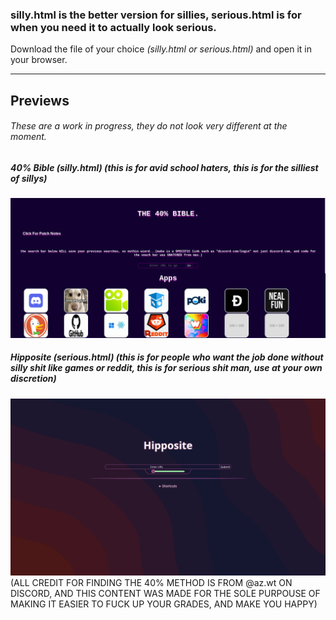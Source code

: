 ### silly.html is the better version for sillies, serious.html is for when you need it to actually look serious.


Download the file of your choice *(silly.html or serious.html)* and open it in your browser.


---


## Previews


###### These are a work in progress, they do not look very different at the moment.



##### 40% Bible (silly.html) (this is for avid school haters, this is for the silliest of sillys)


![alt text](/Ex1.png "Example 1")


##### Hipposite (serious.html)  (this is for people who want the job done without silly shit like games or reddit, this is for serious shit man, use at your own discretion) 


![alt text](/ex2.png "Example 2")
(ALL CREDIT FOR FINDING THE 40% METHOD IS FROM @az.wt ON DISCORD, AND THIS CONTENT WAS MADE FOR THE SOLE PURPOUSE OF MAKING IT EASIER TO FUCK UP YOUR GRADES, AND MAKE YOU HAPPY)
